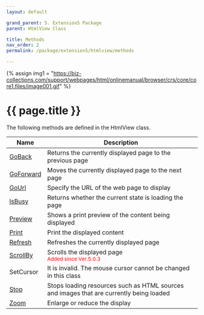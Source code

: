 ```yaml
---
layout: default

grand_parent: 5. Extension5 Package
parent: HtmlView Class

title: Methods
nav_order: 2
permalink: /package/extension5/htmlview/methods

---
```

{% assign img1 = "https://biz-collections.com/support/webpages/html/onlinemanual/browser/crs/core/core1.files/image001.gif" %}


# {{ page.title }}

The following methods are defined in the HtmlView class.

|Name       | Description   |
|----------	|---------------|
|[GoBack](/package/extension5/htmlview/methods/goback) | Returns the currently displayed page to the previous page|
|[GoForward](/package/extension5/htmlview/methods/goforward) |Moves the currently displayed page to the next page |
|[GoUrl](/package/extension5/htmlview/methods/gourl) | Specify the URL of the web page to display|
|[IsBusy](/package/extension5/htmlview/methods/isbusy) | Returns whether the current state is loading the page|
|[Preview](/package/extension5/htmlview/methods/preview) |Shows a print preview of the content being displayed |
|[Print](/package/extension5/htmlview/methods/print) | Print the displayed content|
|[Refresh](/package/extension5/htmlview/methods/refresh) | Refreshes the currently displayed page|
|[ScrollBy](/package/extension5/htmlview/methods/scrollby) | Scrolls the displayed page <br><small><span style="color:red">Added since Ver.5.0.3</span></small>|
|SetCursor | It is invalid. The mouse cursor cannot be changed in this class|
|[Stop](/package/extension5/htmlview/methods/stop) |Stops loading resources such as HTML sources and images that are currently being loaded |
|[Zoom](/package/extension5/htmlview/methods/zoom) |Enlarge or reduce the display |